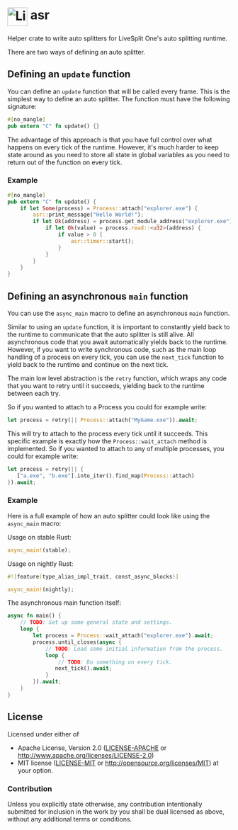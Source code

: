 # <img src="https://raw.githubusercontent.com/LiveSplit/LiveSplit/master/LiveSplit/Resources/Icon.png" alt="LiveSplit" height="42" width="45" align="top"/> asr


Helper crate to write auto splitters for LiveSplit One's auto splitting
runtime.

There are two ways of defining an auto splitter.

## Defining an `update` function

You can define an `update` function that will be called every frame. This is
the simplest way to define an auto splitter. The function must have the
following signature:
```rust
#[no_mangle]
pub extern "C" fn update() {}
```

The advantage of this approach is that you have full control over what
happens on every tick of the runtime. However, it's much harder to keep
state around as you need to store all state in global variables as you need
to return out of the function on every tick.

### Example

```rust
#[no_mangle]
pub extern "C" fn update() {
    if let Some(process) = Process::attach("explorer.exe") {
        asr::print_message("Hello World!");
        if let Ok(address) = process.get_module_address("explorer.exe") {
            if let Ok(value) = process.read::<u32>(address) {
                if value > 0 {
                    asr::timer::start();
                }
            }
        }
    }
}
```

## Defining an asynchronous `main` function

You can use the `async_main` macro to define an asynchronous `main`
function.

Similar to using an `update` function, it is important to constantly yield
back to the runtime to communicate that the auto splitter is still alive.
All asynchronous code that you await automatically yields back to the
runtime. However, if you want to write synchronous code, such as the main
loop handling of a process on every tick, you can use the
`next_tick` function to yield back to the runtime and
continue on the next tick.

The main low level abstraction is the `retry` function, which wraps any code
that you want to retry until it succeeds, yielding back to the runtime between
each try.

So if you wanted to attach to a Process you could for example write:

```rust
let process = retry(|| Process::attach("MyGame.exe")).await;
```

This will try to attach to the process every tick until it succeeds. This
specific example is exactly how the `Process::wait_attach` method is
implemented. So if you wanted to attach to any of multiple processes, you could
for example write:

```rust
let process = retry(|| {
   ["a.exe", "b.exe"].into_iter().find_map(Process::attach)
}).await;
```

### Example

Here is a full example of how an auto splitter could look like using the
`async_main` macro:

Usage on stable Rust:
```rust
async_main!(stable);
```

Usage on nightly Rust:
```rust
#![feature(type_alias_impl_trait, const_async_blocks)]

async_main!(nightly);
```

The asynchronous main function itself:
```rust
async fn main() {
    // TODO: Set up some general state and settings.
    loop {
        let process = Process::wait_attach("explorer.exe").await;
        process.until_closes(async {
            // TODO: Load some initial information from the process.
            loop {
                // TODO: Do something on every tick.
               next_tick().await;
            }
        }).await;
    }
}
```

## License

Licensed under either of
  * Apache License, Version 2.0 ([LICENSE-APACHE](LICENSE-APACHE) or
    http://www.apache.org/licenses/LICENSE-2.0)
  * MIT license ([LICENSE-MIT](LICENSE-MIT) or
    http://opensource.org/licenses/MIT) at your option.

### Contribution

Unless you explicitly state otherwise, any contribution intentionally submitted
for inclusion in the work by you shall be dual licensed as above, without any
additional terms or conditions.
